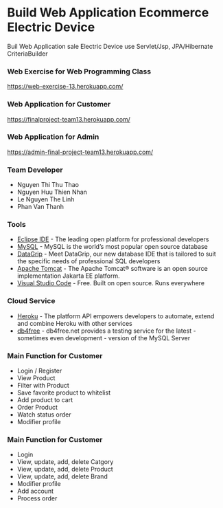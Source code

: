 # Build Web Application Ecommerce Electric Device
Buil Web Application sale Electric Device use Servlet/Jsp, JPA/Hibernate CriteriaBuilder

### Web Exercise for Web Programming Class
https://web-exercise-13.herokuapp.com/

### Web Application for Customer
https://finalproject-team13.herokuapp.com/

### Web Application for Admin
https://admin-final-project-team13.herokuapp.com/

### Team Developer

* Nguyen Thi Thu Thao
* Nguyen Huu Thien Nhan
* Le Nguyen The Linh
* Phan Van Thanh

### Tools

* [Eclipse IDE](https://www.eclipse.org/) - The leading open platform for professional developers
* [MySQL](https://www.mysql.com/) - MySQL is the world’s most popular open source database
* [DataGrip](https://www.jetbrains.com/datagrip/?msclkid=33c7290facc713ada1b34a966b3d0ee8&utm_source=bing&utm_medium=cpc&utm_campaign=APAC_en_ASIA_DataGrip_Branded&utm_term=datagrip&utm_content=datagrip) - Meet DataGrip, our new database IDE that is tailored to suit the specific needs of professional SQL developers
* [Apache Tomcat](https://tomcat.apache.org/) - The Apache Tomcat® software is an open source implementation Jakarta EE platform.
* [Visual Studio Code](https://code.visualstudio.com/) - Free. Built on open source. Runs everywhere

### Cloud Service
* [Heroku](https://www.heroku.com/) - The platform API empowers developers to automate, extend and combine Heroku with other services
* [db4free](https://www.db4free.net/) - db4free.net provides a testing service for the latest - sometimes even development - version of the MySQL Server

### Main Function for Customer
* Login / Register
* View Product
* Filter with Product
* Save favorite product to whitelist
* Add product to cart
* Order Product
* Watch status order
* Modifier profile

### Main Function for Customer
* Login
* View, update, add, delete Catgory
* View, update, add, delete Product
* View, update, add, delete Brand
* Modifier profile
* Add account
* Process order